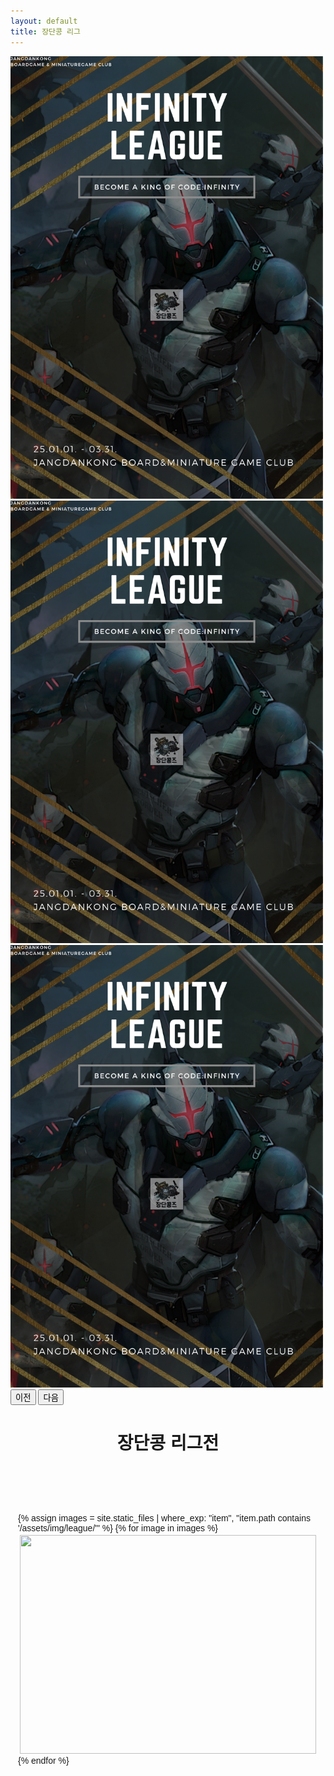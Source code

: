 ```yaml
---
layout: default
title: 장단콩 리그
---
```


<style>
  /* 데스크탑에서 이미지 최대 너비를 500px로 고정 */
  .carousel-inner img {
    max-width: 500px;
    height: auto;
    margin: 0 auto;
  }

  /* 모바일(화면 너비가 768px 이하)에서는 이미지가 화면 크기에 맞게 조정 */
  @media (max-width: 768px) {
    .carousel-inner img {
      max-width: 100%; /* 부모 컨테이너에 맞게 */
    }
  }
  body {
      /* background-color: #1d1d1d !important;
      font-family: "Asap", sans-serif;
      color: #989898;
      margin: 10px;
      font-size: 16px; */
  }

  #demo {
    height: 100%;
    position: relative;
    overflow: hidden;
  }

  .green {
    background-color: #6fb936;
  }

  .thumb {
    margin-bottom: 30px;
  }

  .page-top {
    margin-top: 85px;
  }

  img.zoom {
    width: 100%;
    height: 200px;
    border-radius: 5px;
    object-fit: cover;
    -webkit-transition: all .3s ease-in-out;
    -moz-transition: all .3s ease-in-out;
    -o-transition: all .3s ease-in-out;
    -ms-transition: all .3s ease-in-out;
  }

  .transition {
    -webkit-transform: scale(1.2); 
    -moz-transform: scale(1.2);
    -o-transform: scale(1.2);
    transform: scale(1.2);
  }

  .modal-header {
    border-bottom: none;
  }

  .modal-title {
    color: #000;
  }

  .modal-footer {
    display: none;
  }

  /* 갤러리 2안 */

  @import url(https://fonts.googleapis.com/css?family=Quicksand:400,300);
    body{
        font-family: 'Quicksand', sans-serif;
    }
    .gal-container{
        padding: 12px;
    }
    .gal-item{
        overflow: hidden;
        padding: 3px;
    }
    .gal-item .box{
        height: 350px;
        overflow: hidden;
    }
    .box img{
        height: 100%;
        width: 100%;
        object-fit:cover;
        -o-object-fit:cover;
    }
    .gal-item a:focus{
        outline: none;
    }
    .gal-item a:after{
        content:"\e003";
        /* font-family: 'Glyphicons Halflings'; */
        opacity: 0;
        background-color: rgba(0, 0, 0, 0.75);
        position: absolute;
        right: 3px;
        left: 3px;
        top: 3px;
        bottom: 3px;
        text-align: center;
        line-height: 350px;
        /* font-size: 30px; */
        color: #fff;
        -webkit-transition: all 0.5s ease-in-out 0s;
        -moz-transition: all 0.5s ease-in-out 0s;
        transition: all 0.5s ease-in-out 0s;
    }
    .gal-item a:hover:after{
        opacity: 1;
    }
    .modal-open .gal-container .modal{
        background-color: rgba(0,0,0,0.4);
    }
    .modal-open .gal-item .modal-body{
        padding: 0px;
    }
    .modal-open .gal-item button.close{
        position: absolute;
        width: 25px;
        height: 25px;
        background-color: #000;
        opacity: 1;
        color: #fff;
        z-index: 999;
        right: -12px;
        top: -12px;
        border-radius: 50%;
        font-size: 15px;
        border: 2px solid #fff;
        line-height: 25px;
        -webkit-box-shadow: 0 0 1px 1px rgba(0,0,0,0.35);
        box-shadow: 0 0 1px 1px rgba(0,0,0,0.35);
    }
    .modal-open .gal-item button.close:focus{
        outline: none;
    }
    .modal-open .gal-item button.close span{
        position: relative;
        top: -3px;
        font-weight: lighter;
        text-shadow:none;
    }
    .gal-container .modal-dialogue{
        width: 80%;
    }
    .gal-container .description{
        position: relative;
        height: 40px;
        top: -40px;
        padding: 10px 25px;
        background-color: rgba(0,0,0,0.5);
        color: #fff;
        text-align: left;
    }
    .gal-container .description h4{
        margin:0px;
        font-size: 15px;
        font-weight: 300;
        line-height: 20px;
    }
    .gal-container .modal.fade .modal-dialog {
        -webkit-transform: scale(0.1);
        -moz-transform: scale(0.1);
        -ms-transform: scale(0.1);
        transform: scale(0.1);
        top: 100px;
        opacity: 0;
        -webkit-transition: all 0.3s;
        -moz-transition: all 0.3s;
        transition: all 0.3s;
    }

    .gal-container .modal.fade.in .modal-dialog {
        -webkit-transform: scale(1);
        -moz-transform: scale(1);
        -ms-transform: scale(1);
        transform: scale(1);
        -webkit-transform: translate3d(0, -100px, 0);
        transform: translate3d(0, -100px, 0);
        opacity: 1;
    }
    @media (min-width: 768px) {
    .gal-container .modal-dialog {
        width: 55%;
        margin: 50 auto;
    }
    }
    @media (max-width: 768px) {
        .gal-container .modal-content{
            height:250px;
        }
    }
    /* Footer Style */
    i.red{
        color:#BC0213;
    }
    .gal-container{
        padding-top :75px;
        padding-bottom:75px;
    }
    footer{
        font-family: 'Quicksand', sans-serif;
    }
    footer a,footer a:hover{
        color: #88C425;
    }
  
</style>
<!-- 캐러샐  -->
<div id="carouselExampleAutoplaying" class="carousel slide" data-bs-ride="carousel">
  <div class="carousel-inner">
    <div class="carousel-item active">
        <a href="https://www.jdkclub.click/infinity">
            <img src="/assets/img/infinityleague1.png" class="d-block img-fluid mx-auto" alt="1">
        </a>
    </div>
    <div class="carousel-item">
        <a href="https://www.jdkclub.click/conquest">
            <img src="/assets/img/infinityleague1.png" class="d-block img-fluid mx-auto" alt="2">
        </a>
    </div>
    <div class="carousel-item">
        <a href="https://www.jdkclub.click/infinity">
            <img src="/assets/img/infinityleague1.png" class="d-block img-fluid mx-auto" alt="3">
        </a>
    </div>
  </div>
  <button class="carousel-control-prev" type="button" data-bs-target="#carouselExampleAutoplaying" data-bs-slide="prev">
    <span class="carousel-control-prev-icon" aria-hidden="true"></span>
    <span class="visually-hidden">이전</span>
  </button>
  <button class="carousel-control-next" type="button" data-bs-target="#carouselExampleAutoplaying" data-bs-slide="next">
    <span class="carousel-control-next-icon" aria-hidden="true"></span>
    <span class="visually-hidden">다음</span>
  </button>
</div>



<div id="contact" style="display: flex; flex-direction: column; align-items: center; text-align: center;">
  <h1 class="pageTitle">장단콩 리그전</h1>
	<a></a>
</div>


<!-- 갤러리 -->
<!-- <div class="container page-top">
  <div class="row">
      <div class="col-lg-3 col-md-4 col-xs-6 thumb">
          <a href="https://images.pexels.com/photos/62307/air-bubbles-diving-underwater-blow-62307.jpeg?auto=compress&cs=tinysrgb&h=650&w=940" class="fancybox" rel="ligthbox">
              <img  src="https://images.pexels.com/photos/62307/air-bubbles-diving-underwater-blow-62307.jpeg?auto=compress&cs=tinysrgb&h=650&w=940" class="zoom img-fluid" alt=""> 
          </a>
      </div>
      <div class="col-lg-3 col-md-4 col-xs-6 thumb">
          <a href="https://images.pexels.com/photos/38238/maldives-ile-beach-sun-38238.jpeg?auto=compress&cs=tinysrgb&h=650&w=940" class="fancybox" rel="ligthbox">
              <img src="https://images.pexels.com/photos/38238/maldives-ile-beach-sun-38238.jpeg?auto=compress&cs=tinysrgb&h=650&w=940" class="zoom img-fluid" alt="">
          </a>
      </div>
      <div class="col-lg-3 col-md-4 col-xs-6 thumb">
          <a href="https://images.pexels.com/photos/158827/field-corn-air-frisch-158827.jpeg?auto=compress&cs=tinysrgb&dpr=2&h=650&w=940" class="fancybox" rel="ligthbox">
              <img  src="https://images.pexels.com/photos/158827/field-corn-air-frisch-158827.jpeg?auto=compress&cs=tinysrgb&dpr=2&h=650&w=940" class="zoom img-fluid" alt="">
          </a>
      </div>
      <div class="col-lg-3 col-md-4 col-xs-6 thumb">
          <a href="https://images.pexels.com/photos/302804/pexels-photo-302804.jpeg?auto=compress&cs=tinysrgb&dpr=2&h=650&w=940" class="fancybox" rel="ligthbox">
              <img src="https://images.pexels.com/photos/302804/pexels-photo-302804.jpeg?auto=compress&cs=tinysrgb&dpr=2&h=650&w=940" class="zoom img-fluid" alt="">
          </a>
      </div>
      <div class="col-lg-3 col-md-4 col-xs-6 thumb">
          <a href="https://images.pexels.com/photos/1038914/pexels-photo-1038914.jpeg?auto=compress&cs=tinysrgb&h=650&w=940" class="fancybox" rel="ligthbox">
              <img  src="https://images.pexels.com/photos/1038914/pexels-photo-1038914.jpeg?auto=compress&cs=tinysrgb&h=650&w=940" class="zoom img-fluid" alt="">
          </a>
      </div>
      <div class="col-lg-3 col-md-4 col-xs-6 thumb">
          <a href="https://images.pexels.com/photos/414645/pexels-photo-414645.jpeg?auto=compress&cs=tinysrgb&h=650&w=940" class="fancybox" rel="ligthbox">
              <img  src="https://images.pexels.com/photos/414645/pexels-photo-414645.jpeg?auto=compress&cs=tinysrgb&h=650&w=940" class="zoom img-fluid" alt="">
          </a>
      </div>
      <div class="col-lg-3 col-md-4 col-xs-6 thumb">
          <a href="https://images.pexels.com/photos/56005/fiji-beach-sand-palm-trees-56005.jpeg?auto=compress&cs=tinysrgb&dpr=2&h=650&w=940" class="fancybox" rel="ligthbox">
              <img  src="https://images.pexels.com/photos/56005/fiji-beach-sand-palm-trees-56005.jpeg?auto=compress&cs=tinysrgb&dpr=2&h=650&w=940" class="zoom img-fluid" alt="">
          </a>
      </div>
      <div class="col-lg-3 col-md-4 col-xs-6 thumb">
          <a href="https://images.pexels.com/photos/1038002/pexels-photo-1038002.jpeg?auto=compress&cs=tinysrgb&dpr=2&h=650&w=940" class="fancybox" rel="ligthbox">
              <img  src="https://images.pexels.com/photos/1038002/pexels-photo-1038002.jpeg?auto=compress&cs=tinysrgb&dpr=2&h=650&w=940" class="zoom img-fluid" alt="">
          </a>
      </div>
  </div>
</div> -->

<!-- 
jQuery 라이브러리
<script src="https://code.jquery.com/jquery-3.6.0.min.js"></script>
Fancybox JS
<script src="https://cdnjs.cloudflare.com/ajax/libs/fancybox/3.5.7/jquery.fancybox.min.js"></script>

 -->

<!-- 갤러리 2안 -->

<!-- <link rel="stylesheet" href="https://maxcdn.bootstrapcdn.com/font-awesome/4.5.0/css/font-awesome.min.css">
<section>
  <div class="container gal-container">
    <div class="col-md-8 col-sm-12 co-xs-12 gal-item">
      <div class="box">
        <a href="#" data-toggle="modal" data-target="#1">
          <img src="http://nabeel.co.in/files/bootsnipp/gallery/1.jpg">
        </a>
        <div class="modal fade" id="1" tabindex="-1" role="dialog">
          <div class="modal-dialog" role="document">
            <div class="modal-content">
                <button type="button" class="close" data-dismiss="modal" aria-label="Close"><span aria-hidden="true">×</span></button>
              <div class="modal-body">
                <img src="http://nabeel.co.in/files/bootsnipp/gallery/1.jpg">
              </div>
                <div class="col-md-12 description">
                </div>
            </div>
          </div>
        </div>
      </div>
    </div>
    <div class="col-md-4 col-sm-6 co-xs-12 gal-item">
      <div class="box">
        <a href="#" data-toggle="modal" data-target="#2">
          <img src="http://nabeel.co.in/files/bootsnipp/gallery/2.jpg">
        </a>
        <div class="modal fade" id="2" tabindex="-1" role="dialog">
          <div class="modal-dialog" role="document">
            <div class="modal-content">
                <button type="button" class="close" data-dismiss="modal" aria-label="Close"><span aria-hidden="true">×</span></button>
              <div class="modal-body">
                <img src="http://nabeel.co.in/files/bootsnipp/gallery/2.jpg">
              </div>
                <div class="col-md-12 description">
                  <h4>This is the second one on my Gallery</h4>
                </div>
            </div>
          </div>
        </div>
      </div>
    </div>
    <div class="col-md-4 col-sm-6 co-xs-12 gal-item">
      <div class="box">
        <a href="#" data-toggle="modal" data-target="#3">
          <img src="http://nabeel.co.in/files/bootsnipp/gallery/3.jpg">
        </a>
        <div class="modal fade" id="3" tabindex="-1" role="dialog">
          <div class="modal-dialog" role="document">
            <div class="modal-content">
                <button type="button" class="close" data-dismiss="modal" aria-label="Close"><span aria-hidden="true">×</span></button>
              <div class="modal-body">
                <img src="http://nabeel.co.in/files/bootsnipp/gallery/3.jpg">
              </div>
                <div class="col-md-12 description">
                  <h4>This is the third one on my Gallery</h4>
                </div>
            </div>
          </div>
        </div>
      </div>
    </div>
    <div class="col-md-4 col-sm-6 co-xs-12 gal-item">
      <div class="box">
        <a href="#" data-toggle="modal" data-target="#4">
          <img src="http://nabeel.co.in/files/bootsnipp/gallery/4.jpg">
        </a>
        <div class="modal fade" id="4" tabindex="-1" role="dialog">
          <div class="modal-dialog" role="document">
            <div class="modal-content">
                <button type="button" class="close" data-dismiss="modal" aria-label="Close"><span aria-hidden="true">×</span></button>
              <div class="modal-body">
                <img src="http://nabeel.co.in/files/bootsnipp/gallery/4.jpg">
              </div>
                <div class="col-md-12 description">
                  <h4>This is the fourth one on my Gallery</h4>
                </div>
            </div>
          </div>
        </div>
      </div>
    </div>
    <div class="col-md-4 col-sm-6 co-xs-12 gal-item">
      <div class="box">
        <a href="#" data-toggle="modal" data-target="#5">
          <img src="http://nabeel.co.in/files/bootsnipp/gallery/5.jpg">
        </a>
        <div class="modal fade" id="5" tabindex="-1" role="dialog">
          <div class="modal-dialog" role="document">
            <div class="modal-content">
                <button type="button" class="close" data-dismiss="modal" aria-label="Close"><span aria-hidden="true">×</span></button>
              <div class="modal-body">
                <img src="http://nabeel.co.in/files/bootsnipp/gallery/5.jpg">
              </div>
                <div class="col-md-12 description">
                  <h4>This is the fifth one on my Gallery</h4>
                </div>
            </div>
          </div>
        </div>
      </div>
    </div>
    <div class="col-md-4 col-sm-6 co-xs-12 gal-item">
      <div class="box">
        <a href="#" data-toggle="modal" data-target="#6">
          <img src="http://nabeel.co.in/files/bootsnipp/gallery/6.jpg">
        </a>
        <div class="modal fade" id="6" tabindex="-1" role="dialog">
          <div class="modal-dialog" role="document">
            <div class="modal-content">
                <button type="button" class="close" data-dismiss="modal" aria-label="Close"><span aria-hidden="true">×</span></button>
              <div class="modal-body">
                <img src="http://nabeel.co.in/files/bootsnipp/gallery/6.jpg">
              </div>
                <div class="col-md-12 description">
                  <h4>This is the sixth one on my Gallery</h4>
                </div>
            </div>
          </div>
        </div>
      </div>
    </div>
    <div class="col-md-4 col-sm-6 co-xs-12 gal-item">
      <div class="box">
        <a href="#" data-toggle="modal" data-target="#7">
          <img src="http://nabeel.co.in/files/bootsnipp/gallery/7.jpg">
        </a>
        <div class="modal fade" id="7" tabindex="-1" role="dialog">
          <div class="modal-dialog" role="document">
            <div class="modal-content">
                <button type="button" class="close" data-dismiss="modal" aria-label="Close"><span aria-hidden="true">×</span></button>
              <div class="modal-body">
                <img src="http://nabeel.co.in/files/bootsnipp/gallery/7.jpg">
              </div>
                <div class="col-md-12 description">
                  <h4>This is the seventh one on my Gallery</h4>
                </div>
            </div>
          </div>
        </div>
      </div>
    </div>
    <div class="col-md-4 col-sm-6 co-xs-12 gal-item">
      <div class="box">
        <a href="#" data-toggle="modal" data-target="#8">
          <img src="http://nabeel.co.in/files/bootsnipp/gallery/8.jpg">
        </a>
        <div class="modal fade" id="8" tabindex="-1" role="dialog">
          <div class="modal-dialog" role="document">
            <div class="modal-content">
                <button type="button" class="close" data-dismiss="modal" aria-label="Close"><span aria-hidden="true">×</span></button>
              <div class="modal-body">
                <img src="http://nabeel.co.in/files/bootsnipp/gallery/8.jpg">
              </div>
                <div class="col-md-12 description">
                  <h4>This is the eighth one on my Gallery</h4>
                </div>
            </div>
          </div>
        </div>
      </div>
    </div>
    <div class="col-md-4 col-sm-6 co-xs-12 gal-item">
      <div class="box">
        <a href="#" data-toggle="modal" data-target="#9">
          <img src="http://nabeel.co.in/files/bootsnipp/gallery/9.jpg">
        </a>
        <div class="modal fade" id="9" tabindex="-1" role="dialog">
          <div class="modal-dialog" role="document">
            <div class="modal-content">
                <button type="button" class="close" data-dismiss="modal" aria-label="Close"><span aria-hidden="true">×</span></button>
              <div class="modal-body">
                <img src="http://nabeel.co.in/files/bootsnipp/gallery/9.jpg">
              </div>
                <div class="col-md-12 description">
                  <h4>This is the ninth one on my Gallery</h4>
                </div>
            </div>
          </div>
        </div>
      </div>
    </div>
    <div class="col-md-8 col-sm-12 co-xs-12 gal-item">
      <div class="box">
        <a href="#" data-toggle="modal" data-target="#10">
          <img src="http://nabeel.co.in/files/bootsnipp/gallery/10.jpg">
        </a>
        <div class="modal fade" id="10" tabindex="-1" role="dialog">
          <div class="modal-dialog" role="document">
            <div class="modal-content">
                <button type="button" class="close" data-dismiss="modal" aria-label="Close"><span aria-hidden="true">×</span></button>
              <div class="modal-body">
                <img src="http://nabeel.co.in/files/bootsnipp/gallery/10.jpg">
              </div>
                <div class="col-md-12 description">
                  <h4>This is the tenth one on my Gallery</h4>
                </div>
            </div>
          </div>
        </div>
      </div>
    </div>
    <div class="col-md-4 col-sm-6 co-xs-12 gal-item">
      <div class="box">
        <a href="#" data-toggle="modal" data-target="#11">
          <img src="http://nabeel.co.in/files/bootsnipp/gallery/11.jpg">
        </a>
        <div class="modal fade" id="11" tabindex="-1" role="dialog">
          <div class="modal-dialog" role="document">
            <div class="modal-content">
                <button type="button" class="close" data-dismiss="modal" aria-label="Close"><span aria-hidden="true">×</span></button>
              <div class="modal-body">
                <img src="http://nabeel.co.in/files/bootsnipp/gallery/11.jpg">
              </div>
                <div class="col-md-12 description">
                  <h4>This is the leventh one on my Gallery</h4>
                </div>
            </div>
          </div>
        </div>
      </div>
    </div>
    <div class="col-md-4 col-sm-6 co-xs-12 gal-item">
      <div class="box">
        <a href="#" data-toggle="modal" data-target="#12">
          <img src="http://nabeel.co.in/files/bootsnipp/gallery/12.jpg">
        </a>
        <div class="modal fade" id="12" tabindex="-1" role="dialog">
          <div class="modal-dialog" role="document">
            <div class="modal-content">
                <button type="button" class="close" data-dismiss="modal" aria-label="Close"><span aria-hidden="true">×</span></button>
              <div class="modal-body">
                <img src="http://nabeel.co.in/files/bootsnipp/gallery/12.jpg">
              </div>
                <div class="col-md-12 description">
                  <h4>This is the 12th one on my Gallery</h4>
                </div>
            </div>
          </div>
        </div>
      </div>
    </div>
    <div class="col-md-4 col-sm-6 co-xs-12 gal-item">
      <div class="box">
        <a href="#" data-toggle="modal" data-target="#13">
          <img src="http://nabeel.co.in/files/bootsnipp/gallery/13.jpg">
        </a>
        <div class="modal fade" id="13" tabindex="-1" role="dialog">
          <div class="modal-dialog" role="document">
            <div class="modal-content">
                <button type="button" class="close" data-dismiss="modal" aria-label="Close"><span aria-hidden="true">×</span></button>
              <div class="modal-body">
                <img src="http://nabeel.co.in/files/bootsnipp/gallery/13.jpg">
              </div>
                <div class="col-md-12 description">
                  <h4>This is the 13th one on my Gallery</h4>
                </div>
            </div>
          </div>
        </div>
      </div>
    </div>
    <div class="col-md-4 col-sm-6 co-xs-12 gal-item">
      <div class="box">
        <a href="#" data-toggle="modal" data-target="#14">
          <img src="http://nabeel.co.in/files/bootsnipp/gallery/14.jpg">
        </a>
        <div class="modal fade" id="14" tabindex="-1" role="dialog">
          <div class="modal-dialog" role="document">
            <div class="modal-content">
                <button type="button" class="close" data-dismiss="modal" aria-label="Close"><span aria-hidden="true">×</span></button>
              <div class="modal-body">
                <img src="http://nabeel.co.in/files/bootsnipp/gallery/14.jpg">
              </div>
                <div class="col-md-12 description">
                  <h4>This is the 14th one on my Gallery</h4>
                </div>
            </div>
          </div>
        </div>
      </div>
    </div>
    <div class="col-md-4 col-sm-6 co-xs-12 gal-item">
      <div class="box">
        <a href="#" data-toggle="modal" data-target="#15">
          <img src="http://nabeel.co.in/files/bootsnipp/gallery/15.jpg">
        </a>
        <div class="modal fade" id="15" tabindex="-1" role="dialog">
          <div class="modal-dialog" role="document">
            <div class="modal-content">
                <button type="button" class="close" data-dismiss="modal" aria-label="Close"><span aria-hidden="true">×</span></button>
              <div class="modal-body">
                <img src="http://nabeel.co.in/files/bootsnipp/gallery/15.jpg">
              </div>
                <div class="col-md-12 description">
                  <h4>This is the 15th one on my Gallery</h4>
                </div>
            </div>
          </div>
        </div>
      </div>
    </div>
    <div class="col-md-4 col-sm-6 co-xs-12 gal-item">
      <div class="box">
        <a href="#" data-toggle="modal" data-target="#16">
          <img src="http://nabeel.co.in/files/bootsnipp/gallery/16.jpg">
        </a>
        <div class="modal fade" id="16" tabindex="-1" role="dialog">
          <div class="modal-dialog" role="document">
            <div class="modal-content">
                <button type="button" class="close" data-dismiss="modal" aria-label="Close"><span aria-hidden="true">×</span></button>
              <div class="modal-body">
                <img src="http://nabeel.co.in/files/bootsnipp/gallery/16.jpg">
              </div>
                <div class="col-md-12 description">
                  <h4>This is the 16th one on my Gallery</h4>
                </div>
            </div>
          </div>
        </div>
      </div>
    </div>
  </div>
</section> -->

<link rel="stylesheet" href="https://maxcdn.bootstrapcdn.com/font-awesome/4.5.0/css/font-awesome.min.css">
<section>
  <div class="container gal-container">
    {% assign images = site.static_files | where_exp: "item", "item.path contains '/assets/img/league/'" %}
    {% for image in images %}
    <div class="col-md-4 col-sm-6 co-xs-12 gal-item">
      <div class="box">
        <a href="#" data-toggle="modal" data-target="#modal-{{ forloop.index }}">
          <img src="{{ image.path }}">
        </a>
        <div class="modal fade" id="modal-{{ forloop.index }}" tabindex="-1" role="dialog">
          <div class="modal-dialog" role="document">
            <div class="modal-content">
                <button type="button" class="close" data-dismiss="modal" aria-label="Close">
                  <span aria-hidden="true">&times;</span>
                </button>
              <div class="modal-body">
                <img src="{{ image.path }}">
              </div>
            </div>
          </div>
        </div>
      </div>
    </div>
    {% endfor %}
  </div>
</section>
